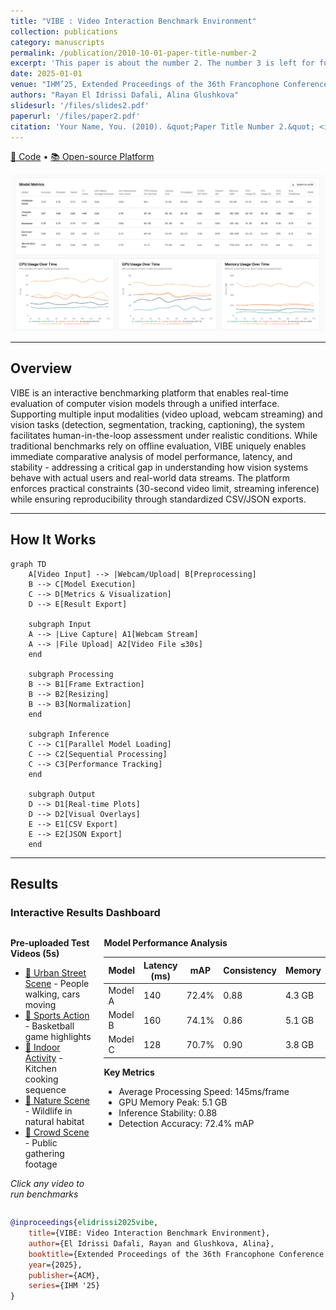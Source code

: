 ```yaml
---
title: "VIBE : Video Interaction Benchmark Environment"
collection: publications
category: manuscripts
permalink: /publication/2010-10-01-paper-title-number-2
excerpt: 'This paper is about the number 2. The number 3 is left for future work.'
date: 2025-01-01
venue: "IHM’25, Extended Proceedings of the 36th Francophone Conference on Human-Computer Interaction"
authors: "Rayan El Idrissi Dafali, Alina Glushkova"
slidesurl: '/files/slides2.pdf'
paperurl: '/files/paper2.pdf'
citation: 'Your Name, You. (2010). &quot;Paper Title Number 2.&quot; <i>Journal 1</i>. 1(2).'
---
```


[🔗 Code](https://github.com/rayan-elidrissi/VIBE) • [📚 Open-source Platform](https://github.com/rayan-elidrissi/VIBE)

![Illustration of VIBE interface showing video processing and model outputs](/images/vibe.png)

---

## Overview

VIBE is an interactive benchmarking platform that enables real-time evaluation of computer vision models through a unified interface. Supporting multiple input modalities (video upload, webcam streaming) and vision tasks (detection, segmentation, tracking, captioning), the system facilitates human-in-the-loop assessment under realistic conditions. While traditional benchmarks rely on offline evaluation, VIBE uniquely enables immediate comparative analysis of model performance, latency, and stability - addressing a critical gap in understanding how vision systems behave with actual users and real-world data streams. The platform enforces practical constraints (30-second video limit, streaming inference) while ensuring reproducibility through standardized CSV/JSON exports.

---

## How It Works
```mermaid
graph TD
    A[Video Input] --> |Webcam/Upload| B[Preprocessing]
    B --> C[Model Execution]
    C --> D[Metrics & Visualization]
    D --> E[Result Export]
    
    subgraph Input
    A --> |Live Capture| A1[Webcam Stream]
    A --> |File Upload| A2[Video File ≤30s]
    end
    
    subgraph Processing
    B --> B1[Frame Extraction]
    B --> B2[Resizing]
    B --> B3[Normalization]
    end
    
    subgraph Inference
    C --> C1[Parallel Model Loading]
    C --> C2[Sequential Processing]
    C --> C3[Performance Tracking]
    end
    
    subgraph Output
    D --> D1[Real-time Plots]
    D --> D2[Visual Overlays]
    E --> E1[CSV Export]
    E --> E2[JSON Export]
    end
```

---

## Results
### Interactive Results Dashboard

<div style="display: flex; gap: 20px;">
<div style="flex: 1;">

**Pre-uploaded Test Videos (5s)**  
- [🎥 Urban Street Scene](#) - People walking, cars moving
- [🎥 Sports Action](#) - Basketball game highlights  
- [🎥 Indoor Activity](#) - Kitchen cooking sequence
- [🎥 Nature Scene](#) - Wildlife in natural habitat
- [🎥 Crowd Scene](#) - Public gathering footage

*Click any video to run benchmarks*

</div>
<div style="flex: 1;">

**Model Performance Analysis**

| Model | Latency (ms) | mAP | Consistency | Memory |
|-------|--------------|-----|-------------|---------|
| Model A | 140 | 72.4% | 0.88 | 4.3 GB |
| Model B | 160 | 74.1% | 0.86 | 5.1 GB |
| Model C | 128 | 70.7% | 0.90 | 3.8 GB |

**Key Metrics**
- Average Processing Speed: 145ms/frame
- GPU Memory Peak: 5.1 GB
- Inference Stability: 0.88
- Detection Accuracy: 72.4% mAP

</div>
</div>

```bibtex
@inproceedings{elidrissi2025vibe,
    title={VIBE: Video Interaction Benchmark Environment},
    author={El Idrissi Dafali, Rayan and Glushkova, Alina},
    booktitle={Extended Proceedings of the 36th Francophone Conference on Human-Computer Interaction},
    year={2025},
    publisher={ACM},
    series={IHM '25}
}
```